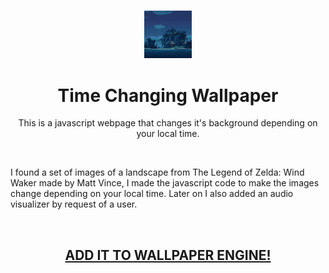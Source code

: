 <h3 align="center"><img src='https://raw.githubusercontent.com/JayexDesigns/time-changing-wallpaper/main/preview.png' width='15%'></h3>
<h1 align="center">Time Changing Wallpaper</h1>
<p align="center">This is a javascript webpage that changes it's background depending on your local time.</p>
<br/>
<p>I found a set of images of a landscape from The Legend of Zelda: Wind Waker made by Matt Vince, I made the javascript code to make the images change depending on your local time. Later on I also added an audio visualizer by request of a user.</p>
<br/>
<h2 align="center"><a href="https://steamcommunity.com/sharedfiles/filedetails/?id=2331003240">ADD IT TO WALLPAPER ENGINE!</a></h2>
